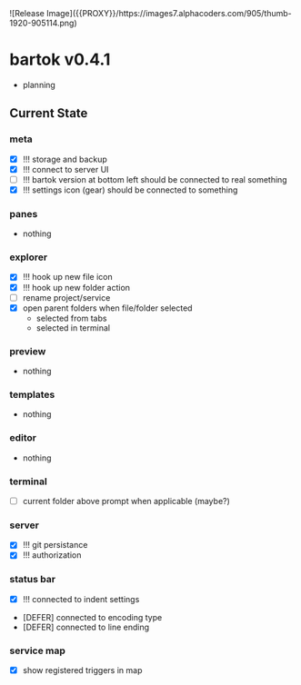 <!-- no-select -->
<h1 style="display:none"></h1>
![Release Image]({{PROXY}}/https://images7.alphacoders.com/905/thumb-1920-905114.png)

# bartok v0.4.1
  - planning

## Current State

### meta
  - [X] !!! storage and backup
  - [X] !!! connect to server UI
  - [ ] !!! bartok version at bottom left should be connected to real something
  - [X] !!! settings icon (gear) should be connected to something

### panes
  - nothing

### explorer
  - [X] !!! hook up new file icon
  - [X] !!! hook up new folder action
  - [ ] rename project/service
  - [X] open parent folders when file/folder selected
    - selected from tabs
    - selected in terminal

### preview
  - nothing

### templates
  - nothing

### editor
  - nothing

### terminal
  - [ ] current folder above prompt when applicable (maybe?)

### server
  - [X] !!! git persistance
  - [X] !!! authorization

### status bar
  - [X] !!! connected to indent settings
  - [DEFER] connected to encoding type
  - [DEFER] connected to line ending

### service map
  - [X] show registered triggers in map



